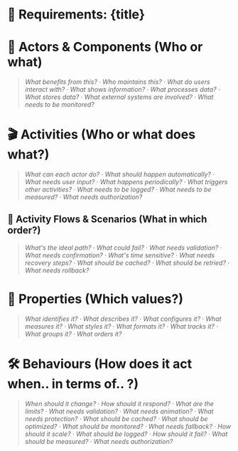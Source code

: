 # 📑 Requirements: {title}

# 🧩 Actors & Components (Who or what)
> *What benefits from this? · Who maintains this? · What do users interact with? · What shows information? · What processes data? · What stores data? · What external systems are involved? · What needs to be monitored?*

# 🎬 Activities (Who or what does what?)
> *What can each actor do? · What should happen automatically? · What needs user input? · What happens periodically? · What triggers other activities? · What needs to be logged? · What needs to be measured? · What needs authorization?*

## 🌊 Activity Flows & Scenarios (What in which order?)
> *What's the ideal path? · What could fail? · What needs validation? · What needs confirmation? · What's time sensitive? · What needs recovery steps? · What should be cached? · What should be retried? · What needs rollback?*

# 📝 Properties (Which values?)
> *What identifies it? · What describes it? · What configures it? · What measures it? · What styles it? · What formats it? · What tracks it? · What groups it? · What orders it?*

# 🛠️ Behaviours (How does it act when.. in terms of.. ?)
> *When should it change? · How should it respond? · What are the limits? · What needs validation? · What needs animation? · What needs protection? · What should be cached? · What should be optimized? · What should be monitored? · What needs fallback? · How should it scale? · What should be logged? · How should it fail? · What should be measured? · What needs authorization?*

